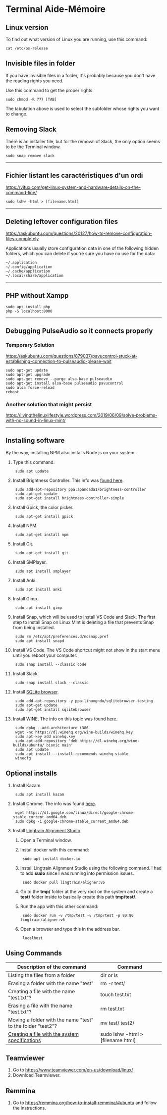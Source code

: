 # Terminal Aide-Mémoire

## Linux version

To find out what version of Linux you are running, use this command:

    cat /etc/os-release

## Invisible files in folder

If you have invisible files in a folder, it's probably because you don't have the reading rights you need.

Use this command to get the proper rights:

    sudo chmod -R 777 [TAB]

The tabulation above is used to select the subfolder whose rights you want to change.

## Removing Slack

There is an installer file, but for the removal of Slack, the only option seems to be the Terminal window.

	sudo snap remove slack

---

## Fichier listant les caractéristiques d'un ordi

https://vitux.com/get-linux-system-and-hardware-details-on-the-command-line/

    sudo lshw -html > [filename.html]

---

## Deleting leftover configuration files

https://askubuntu.com/questions/20127/how-to-remove-configuration-files-completely

Applications usually store configuration data in one of the following hidden folders, which you can delete if you're sure you have no use for the data:

    ~/.application
    ~/.config/application
    ~/.cache/application
    ~/.local/share/application

---

## PHP without Xampp

    sudo apt install php
    php -S localhost:8000
---

## Debugging PulseAudio so it connects properly

### Temporary Solution

https://askubuntu.com/questions/879037/pavucontrol-stuck-at-establishing-connection-to-pulseaudio-please-wait

    sudo apt-get update
    sudo apt-get upgrade
    sudo apt-get remove --purge alsa-base pulseaudio
    sudo apt-get install alsa-base pulseaudio pavucontrol
    sudo alsa force-reload
    reboot

### Another solution that might persist

https://livingthelinuxlifestyle.wordpress.com/2019/06/09/solve-problems-with-no-sound-in-linux-mint/

---

## Installing software

By the way, installing NPM also installs Node.js on your system.

1. Type this command.

        sudo apt update

1. Install Brightness Controller. This info was [found here](https://learnubuntumate.weebly.com/brightness-controller.html).

        sudo add-apt-repository ppa:apandada1/brightness-controller
        sudo apt-get update       
        sudo apt-get install brightness-controller-simple

1. Install Gpick, the color picker.

        sudo apt-get install gpick

1. Install NPM.

        sudo apt-get install npm

1. Install Git.

        sudo apt-get install git

1. Install SMPlayer.

        sudo apt install smplayer

1. Install Anki.

        sudo apt install anki

1. Install Gimp.

        sudo apt install gimp

1. Install Snap, which will be used to install VS Code and Slack. The first step to install Snap on Linux Mint is deleting a file that prevents Snap from being installed.

        sudo rm /etc/apt/preferences.d/nosnap.pref
        sudo apt install snapd

1. Install VS Code. The VS Code shortcut might not show in the start menu until you reboot your computer.

        sudo snap install --classic code

1. Install Slack.

        sudo snap install slack --classic

1. Install [SQLite browser](https://sqlitebrowser.org/dl/).

        sudo add-apt-repository -y ppa:linuxgndu/sqlitebrowser-testing
        sudo apt-get update
        sudo apt-get install sqlitebrowser

1. Install WINE. The info on this topic was found [here](https://www.linuxbabe.com/linux-mint/install-wine-linux-mint-19-1]).

        sudo dpkg --add-architecture i386
        wget -nc https://dl.winehq.org/wine-builds/winehq.key
        sudo apt-key add winehq.key
        sudo apt-add-repository 'deb https://dl.winehq.org/wine-builds/ubuntu/ bionic main'
        sudo apt update
        sudo apt install --install-recommends winehq-stable
        winecfg

## Optional installs

1. Install Kazam.

		sudo apt install kazam

1. Install Chrome. The info was found [here](https://itsfoss.com/install-chrome-ubuntu/#install-chrome-terminal).

        wget https://dl.google.com/linux/direct/google-chrome-stable_current_amd64.deb
        sudo dpkg -i google-chrome-stable_current_amd64.deb

1. Install [Lingtrain Alignment Studio](https://github.com/averkij/a-studio).

    1. Open a Terminal window.
	1. Install docker with this command:

			sudo apt install docker.io

	1. Install Lingtrain Alignment Studio using the following command. I had to add **sudo** since I was running into permission issues.

        	sudo docker pull lingtrain/aligner:v6

	1. Go to the **tmp/** folder at the very root on the system and create a **test/** folder inside to basically create this path **tmp/test/**.
	1. Run the app with this other command:

			sudo docker run -v /tmp/test -v /tmp/test -p 80:80 lingtrain/aligner:v6

	1. Open a browser and type this in the address bar.

			localhost

## Using Commands

| Description of the command       | Command     |
|--------------|-----------|
| Listing the files from a folder | dir or ls |
| Erasing a folder with the name "test" |  rm -r test/
| Creating a file with the name "test.txt"? |  touch test.txt |
| Erasing a file with the name "test.txt"? | rm test.txt |
| Moving a folder with the name "test" to the folder "test2"? | mv test/ test2/ |
| [Creating a file with the system specifications](https://vitux.com/get-linux-system-and-hardware-details-on-the-command-line/) | sudo lshw -html > [filename.html] |
    
## Teamviewer

1. Go to https://www.teamviewer.com/en-us/download/linux/
1. Download Teamviewer.

## Remmina

1. Go to https://remmina.org/how-to-install-remmina/#ubuntu and follow the instructions.
